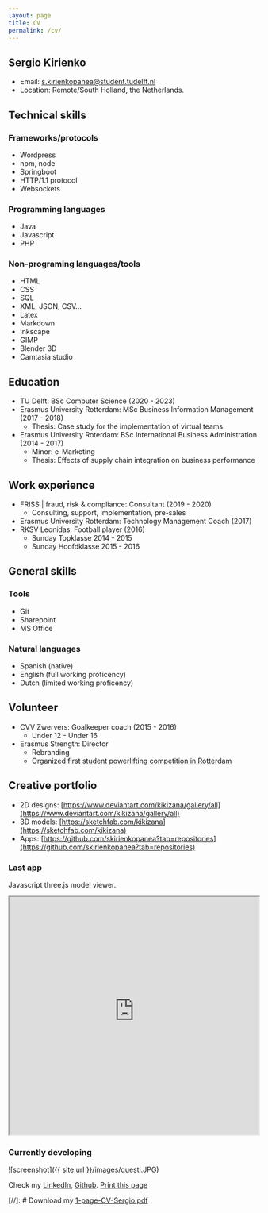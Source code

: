 ```yaml
---
layout: page
title: CV
permalink: /cv/
---
```

## Sergio Kirienko
* Email: s.kirienkopanea@student.tudelft.nl
* Location: Remote/South Holland, the Netherlands.

## Technical skills
### Frameworks/protocols
* Wordpress
* npm, node
* Springboot
* HTTP/1.1 protocol
* Websockets

### Programming languages
* Java
* Javascript
* PHP

### Non-programing languages/tools
* HTML
* CSS
* SQL
* XML, JSON, CSV...
* Latex
* Markdown
* Inkscape
* GIMP
* Blender 3D
* Camtasia studio

## Education
* TU Delft: BSc Computer Science (2020 - 2023)
* Erasmus University Rotterdam: MSc Business Information Management (2017 - 2018)
  * Thesis: Case study for the implementation of virtual teams
* Erasmus University Roterdam: BSc International Business Administration (2014 - 2017)
  * Minor: e-Marketing
  * Thesis: Effects of supply chain integration on business performance

## Work experience
* FRISS \| fraud, risk & compliance: Consultant (2019 - 2020)
  * Consulting, support, implementation, pre-sales
* Erasmus University Rotterdam: Technology Management Coach (2017)
* RKSV Leonidas: Football player (2016)
  * Sunday Topklasse 2014 - 2015
  * Sunday Hoofdklasse 2015 - 2016

## General skills
### Tools
* Git
* Sharepoint
* MS Office

### Natural languages
* Spanish (native)
* English (full working proficency)
* Dutch (limited working proficency)

## Volunteer
* CVV Zwervers: Goalkeeper coach (2015 - 2016)
  * Under 12 - Under 16
* Erasmus Strength: Director
  * Rebranding
  * Organized first [student powerlifting competition in Rotterdam](https://www.youtube.com/watch?v=qGqPqr8v-oY)

## Creative portfolio
* 2D designs: [https://www.deviantart.com/kikizana/gallery/all](https://www.deviantart.com/kikizana/gallery/all)
* 3D models: [https://sketchfab.com/kikizana](https://sketchfab.com/kikizana)
* Apps: [https://github.com/skirienkopanea?tab=repositories](https://github.com/skirienkopanea?tab=repositories)

### Last app
Javascript three.js model viewer.
<div class="cannot-use-iframe-directly-must-place-it-within-div">
    <iframe title="A 3D model" width="100%" height="480" src="https://hereinmygarage.herokuapp.com/?model=truck" allowfullscreen=true></iframe>
</div>

### Currently developing
![screenshot]({{ site.url }}/images/questi.JPG)

Check my [LinkedIn](https://www.linkedin.com/in/sergio-kirienko/), [Github](https://github.com/skirienkopanea). <a onclick="window.print();" href="#print">Print this page
</a>

[//]: # Download my [1-page-CV-Sergio.pdf]("todo")
